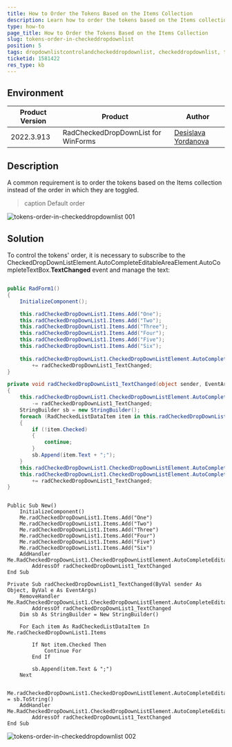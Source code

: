 ```yaml
---
title: How to Order the Tokens Based on the Items Collection
description: Learn how to order the tokens based on the Items collection instead of the order in which they are toggled.
type: how-to
page_title: How to Order the Tokens Based on the Items Collection
slug: tokens-order-in-checkeddropdownlist
position: 5
tags: dropdownlistcontrolandcheckeddropdownlist, checkeddropdownlist, token, order, sort, check, dropdown
ticketid: 1581422
res_type: kb
---
```



## Environment
|Product Version|Product|Author|
|----|----|----|
|2022.3.913|RadCheckedDropDownList for WinForms|[Desislava Yordanova](https://www.telerik.com/blogs/author/desislava-yordanova)|

## Description

A common requirement is to order the tokens based on the Items collection instead of the order in which they are toggled.

>caption Default order

![tokens-order-in-checkeddropdownlist 001](images/tokens-order-in-checkeddropdownlist001.gif) 

## Solution

To control the tokens' order, it is necessary to subscribe to the CheckedDropDownListElement.AutoCompleteEditableAreaElement.AutoCompleteTextBox.**TextChanged** event and manage the text: 
 
````C#

public RadForm1()
{
    InitializeComponent();

    this.radCheckedDropDownList1.Items.Add("One");
    this.radCheckedDropDownList1.Items.Add("Two");
    this.radCheckedDropDownList1.Items.Add("Three");
    this.radCheckedDropDownList1.Items.Add("Four");
    this.radCheckedDropDownList1.Items.Add("Five");
    this.radCheckedDropDownList1.Items.Add("Six");
     
    this.radCheckedDropDownList1.CheckedDropDownListElement.AutoCompleteEditableAreaElement.AutoCompleteTextBox.TextChanged 
        += radCheckedDropDownList1_TextChanged;
}

private void radCheckedDropDownList1_TextChanged(object sender, EventArgs e)
{
    this.radCheckedDropDownList1.CheckedDropDownListElement.AutoCompleteEditableAreaElement.AutoCompleteTextBox.TextChanged 
        -= radCheckedDropDownList1_TextChanged;
    StringBuilder sb = new StringBuilder();
    foreach (RadCheckedListDataItem item in this.radCheckedDropDownList1.Items )
    {
        if (!item.Checked)
        {
            continue;
        }
        sb.Append(item.Text + ";");
    }
    this.radCheckedDropDownList1.CheckedDropDownListElement.AutoCompleteEditableAreaElement.AutoCompleteTextBox.Text = sb.ToString();
    this.radCheckedDropDownList1.CheckedDropDownListElement.AutoCompleteEditableAreaElement.AutoCompleteTextBox.TextChanged 
        += radCheckedDropDownList1_TextChanged;
}

````
````VB.NET

Public Sub New()
    InitializeComponent()
    Me.radCheckedDropDownList1.Items.Add("One")
    Me.radCheckedDropDownList1.Items.Add("Two")
    Me.radCheckedDropDownList1.Items.Add("Three")
    Me.radCheckedDropDownList1.Items.Add("Four")
    Me.radCheckedDropDownList1.Items.Add("Five")
    Me.radCheckedDropDownList1.Items.Add("Six")
    AddHandler Me.RadCheckedDropDownList1.CheckedDropDownListElement.AutoCompleteEditableAreaElement.AutoCompleteTextBox.TextChanged,
        AddressOf radCheckedDropDownList1_TextChanged
End Sub

Private Sub radCheckedDropDownList1_TextChanged(ByVal sender As Object, ByVal e As EventArgs)
    RemoveHandler Me.RadCheckedDropDownList1.CheckedDropDownListElement.AutoCompleteEditableAreaElement.AutoCompleteTextBox.TextChanged,
        AddressOf radCheckedDropDownList1_TextChanged
    Dim sb As StringBuilder = New StringBuilder()

    For Each item As RadCheckedListDataItem In Me.radCheckedDropDownList1.Items

        If Not item.Checked Then
            Continue For
        End If

        sb.Append(item.Text & ";")
    Next

    Me.radCheckedDropDownList1.CheckedDropDownListElement.AutoCompleteEditableAreaElement.AutoCompleteTextBox.Text = sb.ToString()
    AddHandler Me.RadCheckedDropDownList1.CheckedDropDownListElement.AutoCompleteEditableAreaElement.AutoCompleteTextBox.TextChanged,
        AddressOf radCheckedDropDownList1_TextChanged
End Sub

````

![tokens-order-in-checkeddropdownlist 002](images/tokens-order-in-checkeddropdownlist002.gif) 

